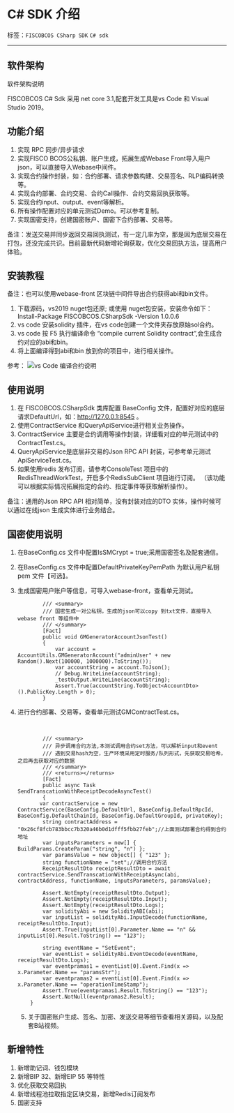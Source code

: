 # C# SDK 介绍

标签：``FISCOBCOS CSharp SDK`` ``C# sdk``

----

## 软件架构

软件架构说明

FISCOBCOS C# Sdk 采用 net core 3.1,配套开发工具是vs Code 和 Visual Studio 2019。

## 功能介绍

1. 实现 RPC 同步/异步请求
2. 实现FISCO BCOS公私钥、账户生成，拓展生成Webase Front导入用户json，可以直接导入Webase中间件。
3. 实现合约操作封装，如：合约部署、请求参数构建、交易签名、RLP编码转换等。
4. 实现合约部署、合约交易、合约Call操作、合约交易回执获取等。
5. 实现合约input、output、event等解析。
6. 所有操作配置对应的单元测试Demo。可以参考复制。
7. 实现国密支持，创建国密账户、国密下合约部署、交易等。

备注：发送交易并同步返回交易回执测试，有一定几率为空，那是因为底层交易在打包，还没完成共识。目前最新代码新增轮询获取，优化交易回执方法，提高用户体验。

## 安装教程

备注：也可以使用webase-front 区块链中间件导出合约获得abi和bin文件。

1. 下载源码，vs2019 nuget包还原; 或使用 nuget包安装，安装命令如下： Install-Package FISCOBCOS.CSharpSdk -Version 1.0.0.6
2. vs code 安装solidity 插件，在vs code创建一个文件夹存放原始sol合约。
3. vs code 按 F5 执行编译命令 “compile current Solidity contract”,会生成合约对应的abi和bin。
4. 将上面编译得到abi和bin 放到你的项目中，进行相关操作。

参考：
![vs Code 编译合约说明](https://github.com/FISCO-BCOS/csharp-sdk/blob/master/Img/how-to-use-console-generator1.gif)

## 使用说明

1. 在 FISCOBCOS.CSharpSdk 类库配置 BaseConfig 文件，配置好对应的底层请求DefaultUrl，如：<http://127.0.0.1:8545> 。
2. 使用ContractService 和QueryApiService进行相关业务操作。
3. ContractService 主要是合约调用等操作封装，详细看对应的单元测试中的ContractTest.cs。
4. QueryApiService是底层非交易的Json RPC API 封装，可参考单元测试ApiServiceTest.cs。
5. 如果使用redis 发布订阅，请参考ConsoleTest 项目中的RedisThreadWorkTest，开启多个RedisSubClient 项目进行订阅。
（该功能可以根据实际情况拓展指定的合约、指定事件等获取解析操作）。

备注：通用的Json RPC API 相对简单，没有封装对应的DTO 实体，操作时候可以通过在线json 生成实体进行业务结合。

## **国密使用说明**

1. 在BaseConfig.cs 文件中配置IsSMCrypt = true;采用国密签名及配套通信。

2. 在BaseConfig.cs 文件中配置DefaultPrivateKeyPemPath 为默认用户私钥pem 文件【可选】。

3. 生成国密用户账户等信息，可导入webase-front，查看单元测试。

               /// <summary>
               /// 国密生成一对公私钥，生成的json可以copy 到txt文件，直接导入webase front 等组件中
               /// </summary>
               [Fact]
               public void GMGeneratorAccountJsonTest() 
               {
                   var account = AccountUtils.GMGeneratorAccount("adminUser" + new Random().Next(100000, 1000000).ToString());
                   var accountString = account.ToJson();
                   // Debug.WriteLine(accountString);
                   _testOutput.WriteLine(accountString);
                   Assert.True(accountString.ToObject<AccountDto>().PublicKey.Length > 0);
               }

4. 进行合约部署、交易等，查看单元测试GMContractTest.cs。

   ​

               /// <summary>
               /// 异步调用合约方法,本测试调用合约set方法，可以解析input和event
               /// 遇到交易hash为空，生产环境采用定时服务/队列形式，先获取交易哈希，之后再去获取对应的数据
               /// </summary>
               /// <returns></returns>
               [Fact]
               public async Task SendTranscationWithReceiptDecodeAsyncTest()
               {
              var contractService = new ContractService(BaseConfig.DefaultUrl, BaseConfig.DefaultRpcId, BaseConfig.DefaultChainId, BaseConfig.DefaultGroupId, privateKey);
               string contractAddress = "0x26cf8fcb783bbcc7b320a46b0d1dfff5fbb27feb";//上面测试部署合约得到合约地址
               var inputsParameters = new[] { BuildParams.CreateParam("string", "n") };
               var paramsValue = new object[] { "123" };
               string functionName = "set";//调用合约方法
               ReceiptResultDto receiptResultDto = await contractService.SendTranscationWithReceiptAsync(abi, contractAddress, functionName, inputsParameters, paramsValue);
       
               Assert.NotEmpty(receiptResultDto.Output);
               Assert.NotEmpty(receiptResultDto.Input);
               Assert.NotEmpty(receiptResultDto.Logs);
               var solidityAbi = new SolidityABI(abi);
               var inputList = solidityAbi.InputDecode(functionName, receiptResultDto.Input);
               Assert.True(inputList[0].Parameter.Name == "n" && inputList[0].Result.ToString() == "123");
       
               string eventName = "SetEvent";
               var eventList = solidityAbi.EventDecode(eventName, receiptResultDto.Logs);
               var eventpramas1 = eventList[0].Event.Find(x => x.Parameter.Name == "paramsStr");
               var eventpramas2 = eventList[0].Event.Find(x => x.Parameter.Name == "operationTimeStamp");
               Assert.True(eventpramas1.Result.ToString() == "123");
               Assert.NotNull(eventpramas2.Result);
           }

   5. 关于国密账户生成、签名、加密、发送交易等细节查看相关源码，以及配套B站视频。

## 新增特性

1. 新增助记词、钱包模块
2. 新增BIP 32、新增EIP 55 等特性
3. 优化获取交易回执
4. 新增线程池拉取指定区块交易，新增Redis订阅发布
4. 国密支持

